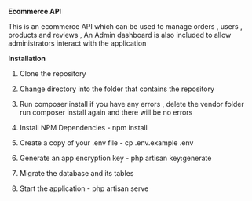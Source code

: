 

<b>Ecommerce API</b>

This is an ecommerce API which can be used to manage orders , users , products and  reviews  , An Admin dashboard is also included to allow administrators interact with the application <br/>

<b>Installation</b>

1. Clone the    repository


2. Change directory into the folder that contains the repository

3. Run composer install if you have any errors , delete the vendor folder run composer install again and there will be no errors

4. Install NPM Dependencies -   npm install

5. Create a copy of your .env file - cp .env.example .env

6. Generate an app encryption key - php artisan key:generate

7. Migrate the database and its tables

8. Start the application - php artisan serve


